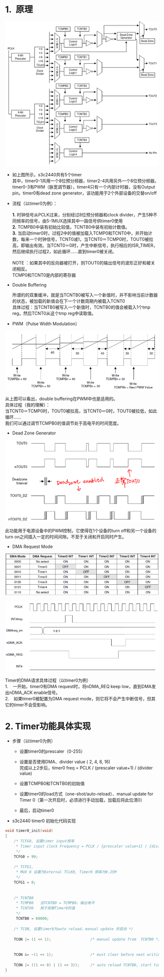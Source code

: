 # 1.  原理

![](image/timer_block_diagram.png)

* 如上图所示，s3c2440共有5个timer<br>其中，timer0-1共用一个8位预分频器，timer2-4共用另外一个8位预分频器。timer0-3有PWM（脉宽调节器），timer4只有一个内部计时器，没有Output pin。timer0有dead zone generator，该功能用于2个外部设备的交替on/off

* 流程（以timer0为例）：<br><br>**1.** 时钟信号从PCLK过来，分别经过8位预分频器和clock divider，产生5种不同频率的信号，由5-1MUX选择其中一路信号供timer0使用<br>**2.** TCMPB0中装有初始比较值，TCNTB0中装有初始计数值。<br>**3.** 当启动timer0时，过程2中的值被加载入TCMP0和TCNT0中，并开始计数，每来一个时钟信号，TCNT0减1，当TCNT0＝TCMP0时，TOUT0被拉高，即输出有效。当TCNT0＝0时，产生中断信号，执行相应的ISR_TIMER，然后继续执行过程2，如此循环……直到timer0被关闭。<br><br>NOTE ：如果其中的反向器被打开，则TOUT0的输出信号的波形正好和被关闭相反。<br>               TCMP0和TCNT0是内部的寄存器

* Double Buffering<br>

  所谓的的双重缓冲，就是当TCNTB0被写入一个新值时，并不影响当前计数器的状态，被加载的新值会在下一个计数周期内被载入TCNT0<br>具体过程：当TCNTB0被写入一个新值时，TCNTB0的值会被载入1个tmp reg，然后TCNT0从这个tmp reg中读取值。     

* PWM（Pulse Width Modulation）

![](image/timer_pwm.png)

从上图可以看出，double buffering在PWM中也是适用的。<br>具体过程（我的理解）：<br>当TCNT0＝TCMP0时，TOUT0被拉高，当TCNT0＝0时，TOUT0被拉低，如此循环……<br>我们可以通过调节TCMPB0的值调节处于高电平的时间宽度。

* Dead Zone Generator

![](image/timer_deadzone.png)

此功能用于电源设备中的PWM控制，它使得在1个设备的turn off和另一个设备的turn on之间插入一定的时间间隙。不至于关闭和开启同时产生。

* DMA Request Mode

![](image/timer_dma.png)

![](image/timer_dma_timing.png)

Timer的DMA请求具体过程（以timer0为例）<br>1.    一开始，timer0有DMA request时，将nDMA_REQ keep low，直到DMA发出nDMA_ACK enable信号。<br>2.    如果timer0被配置为DMA request mode，则它将不会产生中断信号，但其它的timer不会受影响。

# 2. Timer功能具体实现

* 步骤（以timer0为例）

  * 设置timer0的prescaler（0-255）

  * 设置是否使用DMA、divider value ( 2, 4, 8, 16)<br>完成以上2步后，timer0 freq = PCLK / (prescaler value+1) / (divider value)

  * 设置TCMPB0和TCNTB0的初始值

  * 设置timer0的load方式（one-shot/auto-reload）、manual update for Timer 0（第一次开启时，必须进行手动加载，加载后将此位清0）

  * 最后，启动timer0

* s3c2440 timer0 初始化代码实现

```c
void timer0_init(void)
{
	/* TCFG0, 设置timer input频率
	 * Timer input clock Frequency = PCLK / {prescaler value+1} / {divider value}
	 */
	TCFG0 = 99;
	
	/* TCFG1,  
	 * MUX 0 设置为External TCLK0, Timer0 频率为0.25M
	 */ 
	TCFG1 = 0;

	
	/* TCNTB0
     * TCMPB0   当TCNTB0 = TCMPB0，输出电平	
	 * TCNTO0	用于观察Timer0的值 
	 */
	 TCNTB0 = 60000;
	
	/* TCON, 设置timer0为auto reload，manual update 并启动 */		

	TCON |= (1 << 1);                  /* manual update from  TCNTB0 */ 

	
	TCON &= ~(1 << 1);                 /* must clear before next writing */

	TCON |= ((1 << 0) | (1 << 3));     /* auto reload TCNTB0, start timer0 */
}
```
